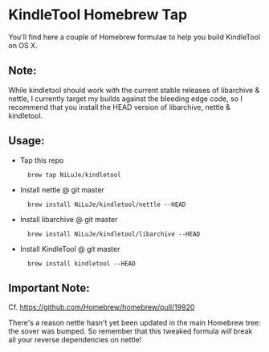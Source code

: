 # KindleTool Homebrew Tap

You'll find here a couple of Homebrew formulae to help you build KindleTool on OS X.

## Note:

While kindletool should work with the current stable releases of libarchive & nettle, I currently target my builds against the bleeding edge code, so I recommend that you install the HEAD version of libarchive, nettle & kindletool.

## Usage:

* Tap this repo

		brew tap NiLuJe/kindletool
		
* Install nettle @ git master

		brew install NiLuJe/kindletool/nettle --HEAD
		
* Install libarchive @ git master

		brew install NiLuJe/kindletool/libarchive --HEAD

* Install KindleTool @ git master

		brew install kindletool --HEAD

## Important Note:

Cf. https://github.com/Homebrew/homebrew/pull/19920

There's a reason nettle hasn't yet been updated in the main Homebrew tree: the sover was bumped.
So remember that this tweaked formula *will* break all your reverse dependencies on nettle!
